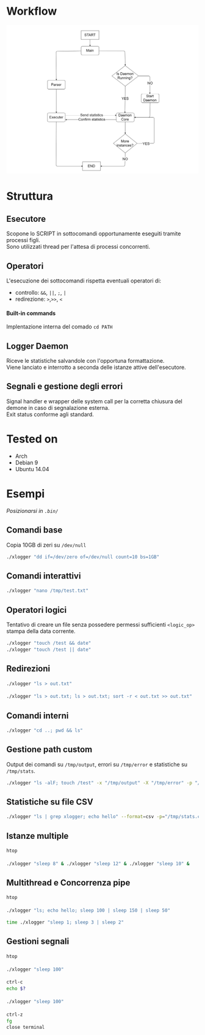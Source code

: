# Workflow

![Workflow](./workflow.png)

# Struttura

## Esecutore

Scopone lo SCRIPT in sottocomandi opportunamente eseguiti tramite processi figli.  
Sono utilizzati thread per l'attesa di processi concorrenti.

## Operatori

L'esecuzione dei sottocomandi rispetta eventuali operatori di:

 - controllo: `&&`, `||`, `;`, `|`
 - redirezione: `>`,`>>`, `<`

#### Built-in commands

Implentazione interna del comado `cd PATH`

## Logger Daemon

Riceve le statistiche salvandole con l'opportuna formattazione.  
Viene lanciato e interrotto a seconda delle istanze attive dell'esecutore.  

## Segnali e gestione degli errori

Signal handler e wrapper delle system call per la corretta chiusura del demone in caso di segnalazione esterna.  
Exit status conforme agli standard.

# Tested on

- Arch
- Debian 9
- Ubuntu 14.04

# Esempi

_Posizionarsi in `.bin/`_

## Comandi base

Copia 10GB di zeri su `/dev/null`

```bash
./xlogger "dd if=/dev/zero of=/dev/null count=10 bs=1GB"
```

## Comandi interattivi

```bash
./xlogger "nano /tmp/test.txt"
```

## Operatori logici

Tentativo di creare un file senza possedere permessi sufficienti `<logic_op>` stampa della data corrente.

```bash
./xlogger "touch /test && date"
./xlogger "touch /test || date"
```

## Redirezioni

```bash
./xlogger "ls > out.txt"

./xlogger "ls > out.txt; ls > out.txt; sort -r < out.txt >> out.txt"
```

## Comandi interni

```bash
./xlogger "cd ..; pwd && ls"
```



## Gestione path custom

Output dei comandi su `/tmp/output`, errori su `/tmp/error` e statistiche su `/tmp/stats`.


```bash
./xlogger "ls -alF; touch /test" -x "/tmp/output" -X "/tmp/error" -p "/tmp/stats"
```

## Statistiche su file CSV

```bash
./xlogger "ls | grep xlogger; echo hello" --format=csv -p="/tmp/stats.csv"
```

## Istanze multiple

```bash
htop

./xlogger "sleep 8" & ./xlogger "sleep 12" & ./xlogger "sleep 10" &
```

## Multithread e Concorrenza pipe

```bash
htop

./xlogger "ls; echo hello; sleep 100 | sleep 150 | sleep 50"
```

```bash
time ./xlogger "sleep 1; sleep 3 | sleep 2"
```

## Gestioni segnali

```bash
htop

./xlogger "sleep 100"

ctrl-c
echo $?

./xlogger "sleep 100"

ctrl-z
fg
close terminal
```

